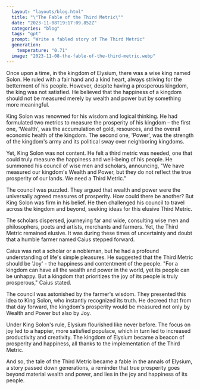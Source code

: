 ```yaml
---
  layout: "layouts/blog.html"
  title: "\"The Fable of the Third Metric\""
  date: "2023-11-08T19:17:09.852Z"
  categories: "blog"
  tags: "gpt"
  prompt: "Write a fabled story of The Third Metric"
  generation: 
    temperature: "0.71"
  image: "2023-11-08-the-fable-of-the-third-metric.webp"
---
```

Once upon a time, in the kingdom of Elysium, there was a wise king named Solon. He ruled with a fair hand and a kind heart, always striving for the betterment of his people. However, despite having a prosperous kingdom, the king was not satisfied. He believed that the happiness of a kingdom should not be measured merely by wealth and power but by something more meaningful.

King Solon was renowned for his wisdom and logical thinking. He had formulated two metrics to measure the prosperity of his kingdom – the first one, 'Wealth', was the accumulation of gold, resources, and the overall economic health of the kingdom. The second one, 'Power', was the strength of the kingdom's army and its political sway over neighboring kingdoms.

Yet, King Solon was not content. He felt a third metric was needed, one that could truly measure the happiness and well-being of his people. He summoned his council of wise men and scholars, announcing, "We have measured our kingdom's Wealth and Power, but they do not reflect the true prosperity of our lands. We need a Third Metric."

The council was puzzled. They argued that wealth and power were the universally agreed measures of prosperity. How could there be another? But King Solon was firm in his belief. He then challenged his council to travel across the kingdom and beyond, seeking ideas for this elusive Third Metric.

The scholars dispersed, journeying far and wide, consulting wise men and philosophers, poets and artists, merchants and farmers. Yet, the Third Metric remained elusive. It was during these times of uncertainty and doubt that a humble farmer named Caius stepped forward.

Caius was not a scholar or a nobleman, but he had a profound understanding of life's simple pleasures. He suggested that the Third Metric should be 'Joy' - the happiness and contentment of the people. "For a kingdom can have all the wealth and power in the world, yet its people can be unhappy. But a kingdom that prioritizes the joy of its people is truly prosperous," Caius stated.

The council was astonished by the farmer's wisdom. They presented this idea to King Solon, who instantly recognized its truth. He decreed that from that day forward, the kingdom's prosperity would be measured not only by Wealth and Power but also by Joy.

Under King Solon's rule, Elysium flourished like never before. The focus on joy led to a happier, more satisfied populace, which in turn led to increased productivity and creativity. The kingdom of Elysium became a beacon of prosperity and happiness, all thanks to the implementation of the Third Metric.

And so, the tale of the Third Metric became a fable in the annals of Elysium, a story passed down generations, a reminder that true prosperity goes beyond material wealth and power, and lies in the joy and happiness of its people.
